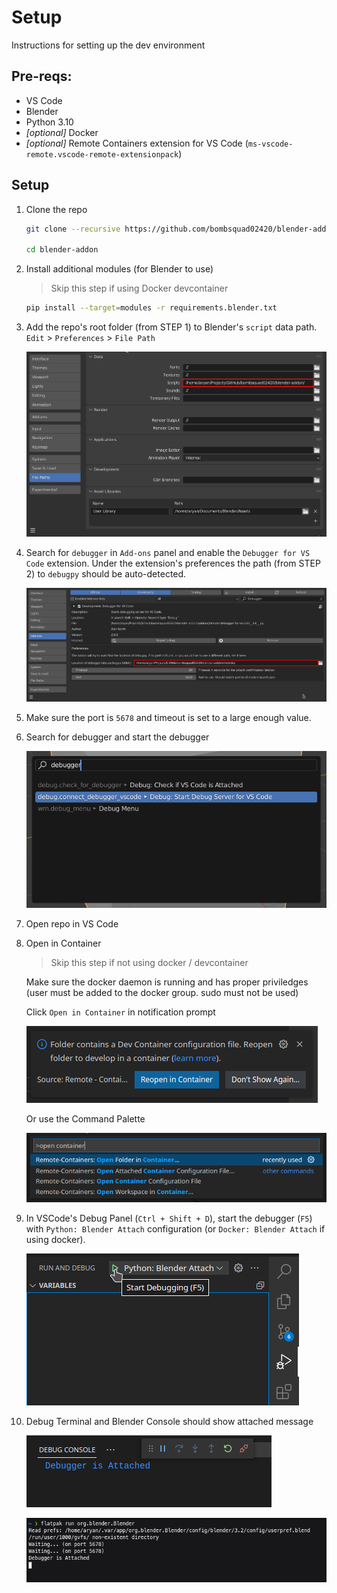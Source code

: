 # Setup

Instructions for setting up the dev environment

## Pre-reqs:

- VS Code
- Blender
- Python 3.10
- *[optional]* Docker
- *[optional]* Remote Containers extension for VS Code (`ms-vscode-remote.vscode-remote-extensionpack`)


## Setup

1. Clone the repo

    ```bash
    git clone --recursive https://github.com/bombsquad02420/blender-addon.git

    cd blender-addon
    ```

1. Install additional modules (for Blender to use)

    > Skip this step if using Docker devcontainer

    ```bash
    pip install --target=modules -r requirements.blender.txt
    ```

1. Add the repo's root folder (from STEP 1) to Blender's `script` data path. `Edit` > `Preferences` > `File Path`

    ![Blender Preferences](.github/images/setup_blenderPreferences.png)

1. Search for `debugger` in `Add-ons` panel and enable the `Debugger for VS Code` extension. Under the extension's preferences the path (from STEP 2) to `debugpy` should be auto-detected.

    ![Debugger Addon Preferences](.github/images/setup_blenderDebuggerAddonPreferences.png)

1. Make sure the port is `5678` and timeout is set to a large enough value.

1. Search for debugger and start the debugger

    ![Blender Start Debugger](.github/images/setup_blenderStartDebugger.png)

1. Open repo in VS Code

1. Open in Container

    > Skip this step if not using docker / devcontainer

    Make sure the docker daemon is running and has proper priviledges (user must be added to the docker group. sudo must not be used)

    Click `Open in Container` in notification prompt

    ![VSCode Open in Container Prompt](.github/images/setup_vscOpenInContainer.png)

    Or use the Command Palette

    ![VSCode Open in Container Command Palette](.github/images/setup_vscOpenInContainerAlt.png)


1. In VSCode's Debug Panel (`Ctrl + Shift + D`), start the debugger (`F5`) with `Python: Blender Attach` configuration (or `Docker: Blender Attach` if using docker).

    ![VSCode Launch Debugger](.github/images/setup_vscLaunchDebugger.png)

1. Debug Terminal and Blender Console should show attached message

    ![VSCode Debugger Attached](.github/images/setup_vscDebuggerAttached.png)

    ![Blender Debugger Attached](.github/images/setup_blenderDebuggerAttached.png)



